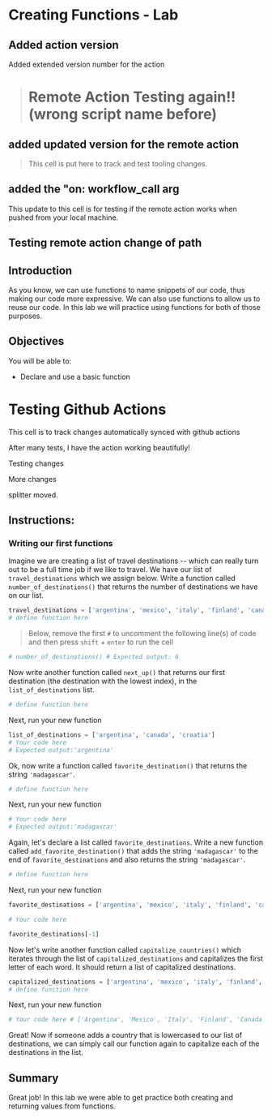 # Creating Functions - Lab

## Added action version

Added extended version number for the action

> # Remote Action Testing again!! (wrong script name before)

## added updated version for the remote action
> This cell is put here to track and test tooling changes.

## added the "on: workflow_call arg

This update to this cell is for testing if the remote action works when pushed from your local machine.

## Testing remote action change of path

## Introduction

As you know, we can use functions to name snippets of our code, thus making our code more expressive. We can also use functions to allow us to reuse our code. In this lab we will practice using functions for both of those purposes.

## Objectives

You will be able to:

* Declare and use a basic function

# Testing Github Actions
This cell is to track changes automatically synced with github actions

After many tests, I have the action working beautifully!

Testing changes

More changes

splitter moved.

## Instructions: 
### Writing our first functions

Imagine we are creating a list of travel destinations -- which can really turn out to be a full time job if we like to travel. We have our list of `travel_destinations` which we assign below. Write a function called `number_of_destinations()` that returns the number of destinations we have on our list.


```python
travel_destinations = ['argentina', 'mexico', 'italy', 'finland', 'canada', 'croatia']
# define function here
```

> Below, remove the first `#` to uncomment the following line(s) of code and then press `shift` + `enter` to run the cell


```python
# number_of_destinations() # Expected output: 6
```

Now write another function called `next_up()` that returns our first destination (the destination with the lowest index), in the `list_of_destinations` list.


```python
# define function here
```

Next, run your new function


```python
list_of_destinations = ['argentina', 'canada', 'croatia']
# Your code here 
# Expected output:'argentina'
```

Ok, now write a function called `favorite_destination()` that returns the string `'madagascar'`.


```python
# define function here
```

Next, run your new function


```python
# Your code here 
# Expected output:'madagascar'
```

Again, let's declare a list called `favorite_destinations`. Write a new function called `add_favorite_destination()` that adds the string `'madagascar'` to the end of `favorite_destinations` and also returns the string `'madagascar'`.


```python
# define function here
```

Next, run your new function


```python
favorite_destinations = ['argentina', 'mexico', 'italy', 'finland', 'canada', 'croatia']

# Your code here 

favorite_destinations[-1] 
```

Now let's write another function called `capitalize_countries()` which iterates through the list of `capitalized_destinations` and capitalizes the first letter of each word. It should return a list of capitalized destinations.


```python
capitalized_destinations = ['argentina', 'mexico', 'italy', 'finland', 'canada', 'croatia']
# define function here
```

Next, run your new function


```python
# Your code here # ['Argentina', 'Mexico', 'Italy', 'Finland', 'Canada', 'Croatia']
```

Great! Now if someone adds a country that is lowercased to our list of destinations, we can simply call our function again to capitalize each of the destinations in the list.

## Summary

Great job! In this lab we were able to get practice both creating and returning values from functions.

